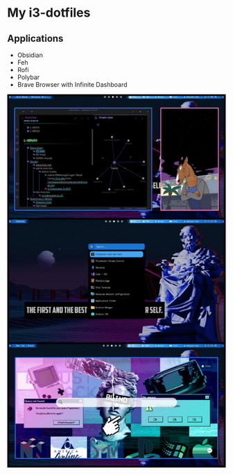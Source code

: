 # My i3-dotfiles

## Applications
- Obsidian
- Feh
- Rofi
- Polybar
- Brave Browser with Infinite Dashboard

![Screenshot](https://raw.githubusercontent.com/whokilleddb/i3-dotfiles/main/Screenshot/Bojack.jpg)
